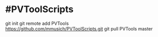 #PVToolScripts
======
git init
git remote add PVTools https://github.com/mmusich/PVToolScripts.git
git pull PVTools master

